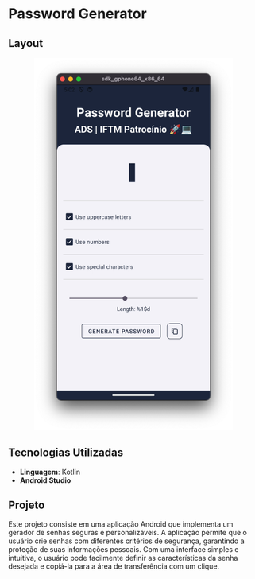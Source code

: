 # Password Generator

## Layout

<div align="center">
  <img src="./images/passwd.png" alt="App Screenshot" width="400"/>
</div>

## Tecnologias Utilizadas

- **Linguagem**: Kotlin
- **Android Studio**

## Projeto

Este projeto consiste em uma aplicação Android que implementa um gerador de senhas seguras e personalizáveis. A aplicação permite que o usuário crie senhas com diferentes critérios de segurança, garantindo a proteção de suas informações pessoais. Com uma interface simples e intuitiva, o usuário pode facilmente definir as características da senha desejada e copiá-la para a área de transferência com um clique.

